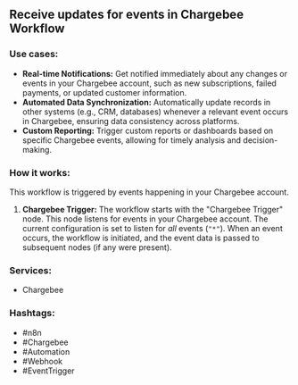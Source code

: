 ## Receive updates for events in Chargebee Workflow

### Use cases:

*   **Real-time Notifications:** Get notified immediately about any changes or events in your Chargebee account, such as new subscriptions, failed payments, or updated customer information.
*   **Automated Data Synchronization:** Automatically update records in other systems (e.g., CRM, databases) whenever a relevant event occurs in Chargebee, ensuring data consistency across platforms.
*   **Custom Reporting:** Trigger custom reports or dashboards based on specific Chargebee events, allowing for timely analysis and decision-making.

### How it works:

This workflow is triggered by events happening in your Chargebee account.

1.  **Chargebee Trigger:** The workflow starts with the "Chargebee Trigger" node. This node listens for events in your Chargebee account. The current configuration is set to listen for *all* events (`"*"`). When an event occurs, the workflow is initiated, and the event data is passed to subsequent nodes (if any were present).

### Services:

*   Chargebee

### Hashtags:

*   #n8n
*   #Chargebee
*   #Automation
*   #Webhook
*   #EventTrigger
